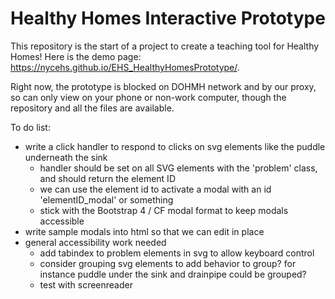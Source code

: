# Healthy Homes Interactive Prototype

This repository is the start of a project to create a teaching tool for Healthy Homes!
Here is the demo page: https://nycehs.github.io/EHS_HealthyHomesPrototype/.

Right now, the prototype is blocked on DOHMH network and by our proxy, so can only view on your phone or non-work computer, though the repository and all the files are available.

To do list:

- write a click handler to respond to clicks on svg elements like the puddle underneath the sink
  - handler should be set on all SVG elements with the 'problem' class, and should return the element ID
  - we can use the element id to activate a modal with an id 'elementID_modal' or something
  - stick with the Bootstrap 4 / CF modal format to keep modals accessible
- write sample modals into html so that we can edit in place
- general accessibility work needed
  - add tabindex to problem elements in svg to allow keyboard control
  - consider grouping svg elements to add behavior to group? for instance puddle under the sink and drainpipe could be grouped?
  - test with screenreader
